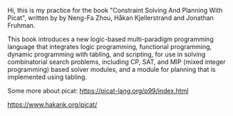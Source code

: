 Hi, this is my practice for the book "Constraint Solving And Planning With Picat", written by by Neng-Fa Zhou, Håkan Kjellerstrand and Jonathan Fruhman.

This book introduces a new logic-based multi-paradigm programming language that integrates logic programming, functional programming, dynamic programming with tabling, and scripting, for use in solving combinatorial search problems, including CP, SAT, and MIP (mixed integer programming) based solver modules, and a module for planning that is implemented using tabling.

Some more about picat:
https://picat-lang.org/p99/index.html

https://www.hakank.org/picat/